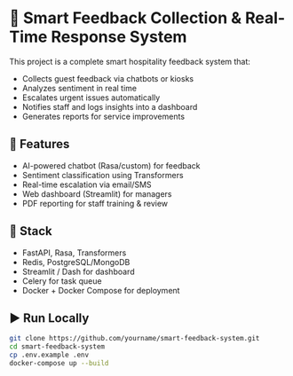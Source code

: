 # 🧠 Smart Feedback Collection & Real-Time Response System

This project is a complete smart hospitality feedback system that:
- Collects guest feedback via chatbots or kiosks
- Analyzes sentiment in real time
- Escalates urgent issues automatically
- Notifies staff and logs insights into a dashboard
- Generates reports for service improvements

## 🚀 Features
- AI-powered chatbot (Rasa/custom) for feedback
- Sentiment classification using Transformers
- Real-time escalation via email/SMS
- Web dashboard (Streamlit) for managers
- PDF reporting for staff training & review

## 🔧 Stack
- FastAPI, Rasa, Transformers
- Redis, PostgreSQL/MongoDB
- Streamlit / Dash for dashboard
- Celery for task queue
- Docker + Docker Compose for deployment

## ▶️ Run Locally
```bash
git clone https://github.com/yourname/smart-feedback-system.git
cd smart-feedback-system
cp .env.example .env
docker-compose up --build
